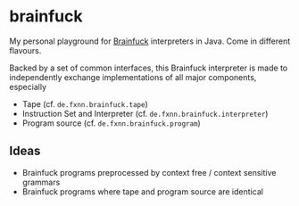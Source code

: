 # brainfuck
My personal playground for [Brainfuck](http://en.wikipedia.org/Brainfuck) interpreters in Java. Come in different flavours.

Backed by a set of common interfaces, this Brainfuck interpreter is made to independently exchange implementations of all major components, especially

* Tape (cf. `de.fxnn.brainfuck.tape`)
* Instruction Set and Interpreter (cf. `de.fxnn.brainfuck.interpreter`)
* Program source (cf. `de.fxnn.brainfuck.program`)

## Ideas

* Brainfuck programs preprocessed by context free / context sensitive grammars
* Brainfuck programs where tape and program source are identical
